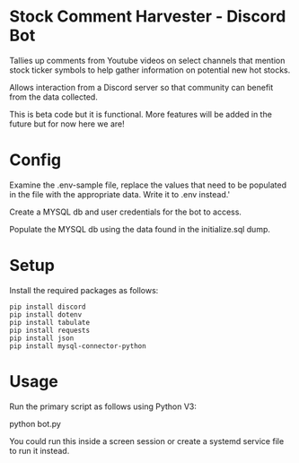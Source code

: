# Stock Comment Harvester - Discord Bot

Tallies up comments from Youtube videos on select channels that mention stock
ticker symbols to help gather information on potential new hot stocks.

Allows interaction from a Discord server so that community can benefit from the
data collected.

This is beta code but it is functional.  More features will be added in the
future but for now here we are!

# Config

Examine the .env-sample file, replace the values that need to be populated in
the file with the appropriate data.  Write it to .env instead.'

Create a MYSQL db and user credentials for the bot to access.

Populate the MYSQL db using the data found in the initialize.sql dump.

# Setup

Install the required packages as follows:

```
pip install discord
pip install dotenv
pip install tabulate
pip install requests
pip install json
pip install mysql-connector-python
```

# Usage

Run the primary script as follows using Python V3:

python bot.py

You could run this inside a screen session or create a systemd service file to
run it instead.
